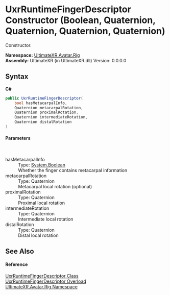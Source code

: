 # UxrRuntimeFingerDescriptor Constructor (Boolean, Quaternion, Quaternion, Quaternion, Quaternion)
 

Constructor.

**Namespace:**&nbsp;<a href="N_UltimateXR_Avatar_Rig">UltimateXR.Avatar.Rig</a><br />**Assembly:**&nbsp;UltimateXR (in UltimateXR.dll) Version: 0.0.0.0

## Syntax

**C#**<br />
``` C#
public UxrRuntimeFingerDescriptor(
	bool hasMetacarpalInfo,
	Quaternion metacarpalRotation,
	Quaternion proximalRotation,
	Quaternion intermediateRotation,
	Quaternion distalRotation
)
```


#### Parameters
&nbsp;<dl><dt>hasMetacarpalInfo</dt><dd>Type: <a href="https://docs.microsoft.com/dotnet/api/system.boolean" target="_blank" rel="noopener noreferrer">System.Boolean</a><br />Whether the finger contains metacarpal information</dd><dt>metacarpalRotation</dt><dd>Type: Quaternion<br />Metacarpal local rotation (optional)</dd><dt>proximalRotation</dt><dd>Type: Quaternion<br />Proximal local rotation</dd><dt>intermediateRotation</dt><dd>Type: Quaternion<br />Intermediate local rotation</dd><dt>distalRotation</dt><dd>Type: Quaternion<br />Distal local rotation</dd></dl>

## See Also


#### Reference
<a href="T_UltimateXR_Avatar_Rig_UxrRuntimeFingerDescriptor">UxrRuntimeFingerDescriptor Class</a><br /><a href="Overload_UltimateXR_Avatar_Rig_UxrRuntimeFingerDescriptor__ctor">UxrRuntimeFingerDescriptor Overload</a><br /><a href="N_UltimateXR_Avatar_Rig">UltimateXR.Avatar.Rig Namespace</a><br />